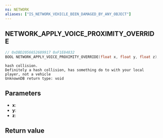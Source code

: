 ```yaml
---
ns: NETWORK
aliases: ["IS_NETWORK_VEHICLE_BEEN_DAMAGED_BY_ANY_OBJECT"]
---
```

## NETWORK_APPLY_VOICE_PROXIMITY_OVERRIDE

```c
// 0xDBD2056652689917 0xF1E84832
BOOL NETWORK_APPLY_VOICE_PROXIMITY_OVERRIDE(float x, float y, float z);
```

```
hash collision.  
Definitely a hash collision, has something do to with your local player, not a vehicle  
UnknownDB return type: void
```

## Parameters
* **x**:
* **y**:
* **z**:

## Return value
